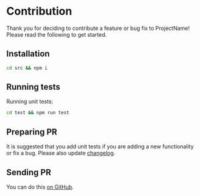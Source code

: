# Contribution
Thank you for deciding to contribute a feature or bug fix to ProjectName! Please read the following to get started.

## Installation
```sh
cd src && npm i
```

## Running tests
Running unit tests:
```sh
cd test && npm run test
```

## Preparing PR
It is suggested that you add unit tests if you are adding a new functionality or fix a bug. Please also update [changelog](CHANGELOG.md).

## Sending PR
You can do this [on GitHub](https://docs.github.com/en/pull-requests/collaborating-with-pull-requests/proposing-changes-to-your-work-with-pull-requests/creating-a-pull-request-from-a-fork).
